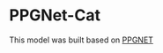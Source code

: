 # PPGNet-Cat

This model was built based on [PPGNET](https://github.com/LcenArthas/CVWC2019-Amur-Tiger-Re-ID/tree/master)
